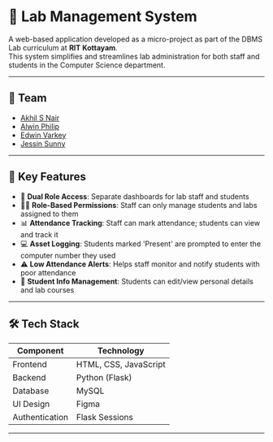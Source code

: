 # 🧪 Lab Management System

A web-based application developed as a micro-project as part of the DBMS Lab curriculum at **RIT Kottayam**.  
This system simplifies and streamlines lab administration for both staff and students in the Computer Science department.

---

## 👥 Team 

- [Akhil S Nair](https://github.com/akhil-s-2004)
- [Alwin Philip](https://github.com/Alwin-06) 
- [Edwin Varkey](https://github.com/Edwin-1234)  
- [Jessin Sunny](https://github.com/Jessin-Sunny)

---

## 🚀 Key Features

- 🔐 **Dual Role Access**: Separate dashboards for lab staff and students
- 🧑‍🏫 **Role-Based Permissions**: Staff can only manage students and labs assigned to them
- 📊 **Attendance Tracking**: Staff can mark attendance; students can view and track it
- 💻 **Asset Logging**: Students marked 'Present' are prompted to enter the computer number they used
- ⚠️ **Low Attendance Alerts**: Helps staff monitor and notify students with poor attendance
- 🧾 **Student Info Management**: Students can edit/view personal details and lab courses

---

## 🛠️ Tech Stack

| Component     | Technology        |
|---------------|-------------------|
| Frontend      | HTML, CSS, JavaScript |
| Backend       | Python (Flask)     |
| Database      | MySQL              |
| UI Design     | Figma              |
| Authentication| Flask Sessions     |

---


